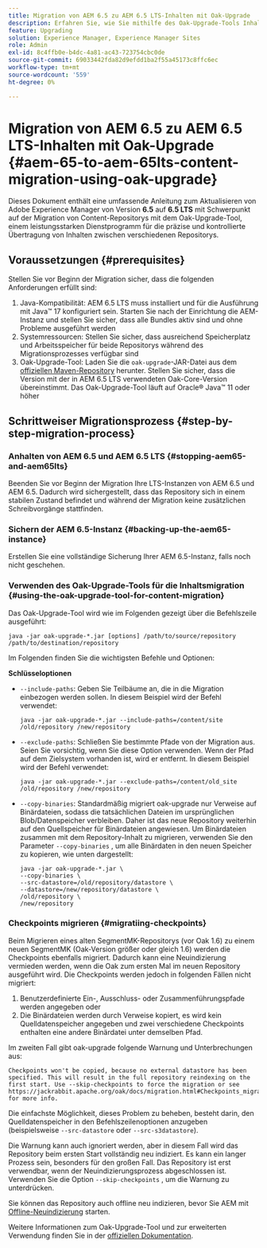 ```yaml
---
title: Migration von AEM 6.5 zu AEM 6.5 LTS-Inhalten mit Oak-Upgrade
description: Erfahren Sie, wie Sie mithilfe des Oak-Upgrade-Tools Inhalte von AEM 6.5 auf AEM 6.5 LTS migrieren.
feature: Upgrading
solution: Experience Manager, Experience Manager Sites
role: Admin
exl-id: 8c4ffb0e-b4dc-4a81-ac43-723754cbc0de
source-git-commit: 69033442fda82d9efdd1ba2f55a45173c8ffc6ec
workflow-type: tm+mt
source-wordcount: '559'
ht-degree: 0%

---
```


# Migration von AEM 6.5 zu AEM 6.5 LTS-Inhalten mit Oak-Upgrade {#aem-65-to-aem-65lts-content-migration-using-oak-upgrade}

Dieses Dokument enthält eine umfassende Anleitung zum Aktualisieren von Adobe Experience Manager von Version **6.5** auf **6.5 LTS** mit Schwerpunkt auf der Migration von Content-Repositorys mit dem Oak-Upgrade-Tool, einem leistungsstarken Dienstprogramm für die präzise und kontrollierte Übertragung von Inhalten zwischen verschiedenen Repositorys.

## Voraussetzungen {#prerequisites}

Stellen Sie vor Beginn der Migration sicher, dass die folgenden Anforderungen erfüllt sind:

1. Java-Kompatibilität: AEM 6.5 LTS muss installiert und für die Ausführung mit Java™ 17 konfiguriert sein. Starten Sie nach der Einrichtung die AEM-Instanz und stellen Sie sicher, dass alle Bundles aktiv sind und ohne Probleme ausgeführt werden
1. Systemressourcen: Stellen Sie sicher, dass ausreichend Speicherplatz und Arbeitsspeicher für beide Repositorys während des Migrationsprozesses verfügbar sind
1. Oak-Upgrade-Tool: Laden Sie die `oak-upgrade`-JAR-Datei aus dem [offiziellen Maven-Repository](https://mvnrepository.com/artifact/org.apache.jackrabbit/oak-upgrade) herunter. Stellen Sie sicher, dass die Version mit der in AEM 6.5 LTS verwendeten Oak-Core-Version übereinstimmt. Das Oak-Upgrade-Tool läuft auf Oracle® Java™ 11 oder höher

## Schrittweiser Migrationsprozess {#step-by-step-migration-process}

### Anhalten von AEM 6.5 und AEM 6.5 LTS {#stopping-aem65-and-aem65lts}

Beenden Sie vor Beginn der Migration Ihre LTS-Instanzen von AEM 6.5 und AEM 6.5. Dadurch wird sichergestellt, dass das Repository sich in einem stabilen Zustand befindet und während der Migration keine zusätzlichen Schreibvorgänge stattfinden.

### Sichern der AEM 6.5-Instanz {#backing-up-the-aem65-instance}

Erstellen Sie eine vollständige Sicherung Ihrer AEM 6.5-Instanz, falls noch nicht geschehen.

### Verwenden des Oak-Upgrade-Tools für die Inhaltsmigration {#using-the-oak-upgrade-tool-for-content-migration}

Das Oak-Upgrade-Tool wird wie im Folgenden gezeigt über die Befehlszeile ausgeführt:

```
java -jar oak-upgrade-*.jar [options] /path/to/source/repository /path/to/destination/repository 
```

Im Folgenden finden Sie die wichtigsten Befehle und Optionen:

**Schlüsseloptionen**

* `--include-paths`: Geben Sie Teilbäume an, die in die Migration einbezogen werden sollen. In diesem Beispiel wird der Befehl verwendet:

  ```
  java -jar oak-upgrade-*.jar --include-paths=/content/site /old/repository /new/repository
  ```

* `--exclude-paths`: Schließen Sie bestimmte Pfade von der Migration aus. Seien Sie vorsichtig, wenn Sie diese Option verwenden. Wenn der Pfad auf dem Zielsystem vorhanden ist, wird er entfernt. In diesem Beispiel wird der Befehl verwendet:

  ```
  java -jar oak-upgrade-*.jar --exclude-paths=/content/old_site /old/repository /new/repository 
  ```

* `--copy-binaries`: Standardmäßig migriert oak-upgrade nur Verweise auf Binärdateien, sodass die tatsächlichen Dateien im ursprünglichen Blob/Datenspeicher verbleiben. Daher ist das neue Repository weiterhin auf den Quellspeicher für Binärdateien angewiesen. Um Binärdateien zusammen mit dem Repository-Inhalt zu migrieren, verwenden Sie den Parameter `--copy-binaries` , um alle Binärdaten in den neuen Speicher zu kopieren, wie unten dargestellt:

  ```
  java -jar oak-upgrade-*.jar \
  --copy-binaries \
  --src-datastore=/old/repository/datastore \
  --datastore=/new/repository/datastore \
  /old/repository \
  /new/repository 
  ```

### Checkpoints migrieren {#migratiing-checkpoints}

Beim Migrieren eines alten SegmentMK-Repositorys (vor Oak 1.6) zu einem neuen SegmentMK (Oak-Version größer oder gleich 1.6) werden die Checkpoints ebenfalls migriert. Dadurch kann eine Neuindizierung vermieden werden, wenn die Oak zum ersten Mal im neuen Repository ausgeführt wird. Die Checkpoints werden jedoch in folgenden Fällen nicht migriert:

1. Benutzerdefinierte Ein-, Ausschluss- oder Zusammenführungspfade werden angegeben oder
1. Die Binärdateien werden durch Verweise kopiert, es wird kein Quelldatenspeicher angegeben und zwei verschiedene Checkpoints enthalten eine andere Binärdatei unter demselben Pfad.

Im zweiten Fall gibt oak-upgrade folgende Warnung und Unterbrechungen aus:

```
Checkpoints won't be copied, because no external datastore has been specified. This will result in the full repository reindexing on the first start. Use --skip-checkpoints to force the migration or see https://jackrabbit.apache.org/oak/docs/migration.html#Checkpoints_migration for more info. 
```

Die einfachste Möglichkeit, dieses Problem zu beheben, besteht darin, den Quelldatenspeicher in den Befehlszeilenoptionen anzugeben (beispielsweise `--src-datastore` oder `--src-s3datastore`).

Die Warnung kann auch ignoriert werden, aber in diesem Fall wird das Repository beim ersten Start vollständig neu indiziert. Es kann ein langer Prozess sein, besonders für den großen Fall. Das Repository ist erst verwendbar, wenn der Neuindizierungsprozess abgeschlossen ist. Verwenden Sie die Option `--skip-checkpoints` , um die Warnung zu unterdrücken.

Sie können das Repository auch offline neu indizieren, bevor Sie AEM mit [Offline-Neuindizierung](/help/sites-deploying/offline-reindexing.md) starten.

Weitere Informationen zum Oak-Upgrade-Tool und zur erweiterten Verwendung finden Sie in der [offiziellen Dokumentation](https://jackrabbit.apache.org/oak/docs/migration.html).
